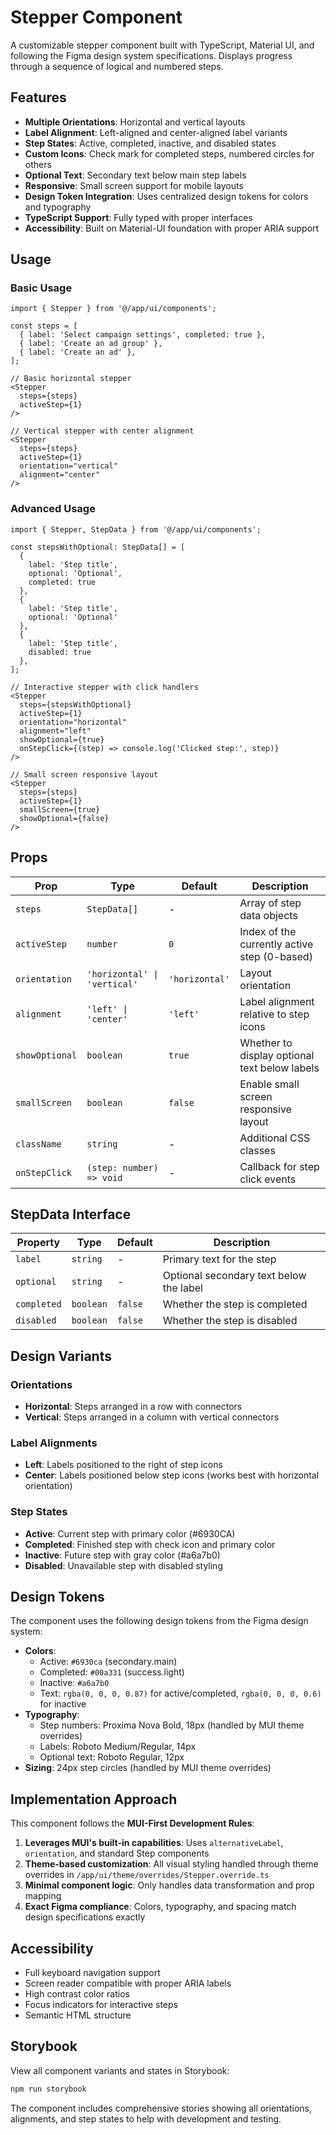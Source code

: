 # Stepper Component

A customizable stepper component built with TypeScript, Material UI, and following the Figma design system specifications. Displays progress through a sequence of logical and numbered steps.

## Features

- **Multiple Orientations**: Horizontal and vertical layouts
- **Label Alignment**: Left-aligned and center-aligned label variants
- **Step States**: Active, completed, inactive, and disabled states
- **Custom Icons**: Check mark for completed steps, numbered circles for others
- **Optional Text**: Secondary text below main step labels
- **Responsive**: Small screen support for mobile layouts
- **Design Token Integration**: Uses centralized design tokens for colors and typography
- **TypeScript Support**: Fully typed with proper interfaces
- **Accessibility**: Built on Material-UI foundation with proper ARIA support

## Usage

### Basic Usage

```tsx
import { Stepper } from '@/app/ui/components';

const steps = [
  { label: 'Select campaign settings', completed: true },
  { label: 'Create an ad group' },
  { label: 'Create an ad' },
];

// Basic horizontal stepper
<Stepper
  steps={steps}
  activeStep={1}
/>

// Vertical stepper with center alignment
<Stepper
  steps={steps}
  activeStep={1}
  orientation="vertical"
  alignment="center"
/>
```

### Advanced Usage

```tsx
import { Stepper, StepData } from '@/app/ui/components';

const stepsWithOptional: StepData[] = [
  { 
    label: 'Step title', 
    optional: 'Optional',
    completed: true 
  },
  { 
    label: 'Step title', 
    optional: 'Optional' 
  },
  { 
    label: 'Step title',
    disabled: true 
  },
];

// Interactive stepper with click handlers
<Stepper
  steps={stepsWithOptional}
  activeStep={1}
  orientation="horizontal"
  alignment="left"
  showOptional={true}
  onStepClick={(step) => console.log('Clicked step:', step)}
/>

// Small screen responsive layout
<Stepper
  steps={steps}
  activeStep={1}
  smallScreen={true}
  showOptional={false}
/>
```

## Props

| Prop | Type | Default | Description |
|------|------|---------|-------------|
| `steps` | `StepData[]` | - | Array of step data objects |
| `activeStep` | `number` | `0` | Index of the currently active step (0-based) |
| `orientation` | `'horizontal' \| 'vertical'` | `'horizontal'` | Layout orientation |
| `alignment` | `'left' \| 'center'` | `'left'` | Label alignment relative to step icons |
| `showOptional` | `boolean` | `true` | Whether to display optional text below labels |
| `smallScreen` | `boolean` | `false` | Enable small screen responsive layout |
| `className` | `string` | - | Additional CSS classes |
| `onStepClick` | `(step: number) => void` | - | Callback for step click events |

## StepData Interface

| Property | Type | Default | Description |
|----------|------|---------|-------------|
| `label` | `string` | - | Primary text for the step |
| `optional` | `string` | - | Optional secondary text below the label |
| `completed` | `boolean` | `false` | Whether the step is completed |
| `disabled` | `boolean` | `false` | Whether the step is disabled |

## Design Variants

### Orientations
- **Horizontal**: Steps arranged in a row with connectors
- **Vertical**: Steps arranged in a column with vertical connectors

### Label Alignments
- **Left**: Labels positioned to the right of step icons
- **Center**: Labels positioned below step icons (works best with horizontal orientation)

### Step States
- **Active**: Current step with primary color (#6930CA)
- **Completed**: Finished step with check icon and primary color
- **Inactive**: Future step with gray color (#a6a7b0)  
- **Disabled**: Unavailable step with disabled styling

## Design Tokens

The component uses the following design tokens from the Figma design system:

- **Colors**: 
  - Active: `#6930ca` (secondary.main)
  - Completed: `#00a331` (success.light) 
  - Inactive: `#a6a7b0` 
  - Text: `rgba(0, 0, 0, 0.87)` for active/completed, `rgba(0, 0, 0, 0.6)` for inactive
- **Typography**: 
  - Step numbers: Proxima Nova Bold, 18px (handled by MUI theme overrides)
  - Labels: Roboto Medium/Regular, 14px
  - Optional text: Roboto Regular, 12px
- **Sizing**: 24px step circles (handled by MUI theme overrides)

## Implementation Approach

This component follows the **MUI-First Development Rules**:

1. **Leverages MUI's built-in capabilities**: Uses `alternativeLabel`, `orientation`, and standard Step components
2. **Theme-based customization**: All visual styling handled through theme overrides in `/app/ui/theme/overrides/Stepper.override.ts`
3. **Minimal component logic**: Only handles data transformation and prop mapping
4. **Exact Figma compliance**: Colors, typography, and spacing match design specifications exactly

## Accessibility

- Full keyboard navigation support
- Screen reader compatible with proper ARIA labels
- High contrast color ratios
- Focus indicators for interactive steps
- Semantic HTML structure

## Storybook

View all component variants and states in Storybook:

```bash
npm run storybook
```

The component includes comprehensive stories showing all orientations, alignments, and step states to help with development and testing.
